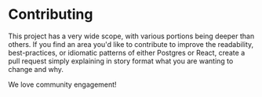 # Contributing

This project has a very wide scope, with various portions being deeper than others. If you find an area you'd like to contribute to improve the readability, best-practices, or idiomatic patterns of either Postgres or React, create a pull request simply explaining in story format what you are wanting to change and why.

We love community engagement!
